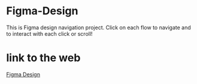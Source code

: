 # Figma-Design
This is Figma design navigation project.
Click on each flow to navigate and to interact with each click or scroll!
# link to the web
[Figma Design](https://figma-design.onrender.com/)


